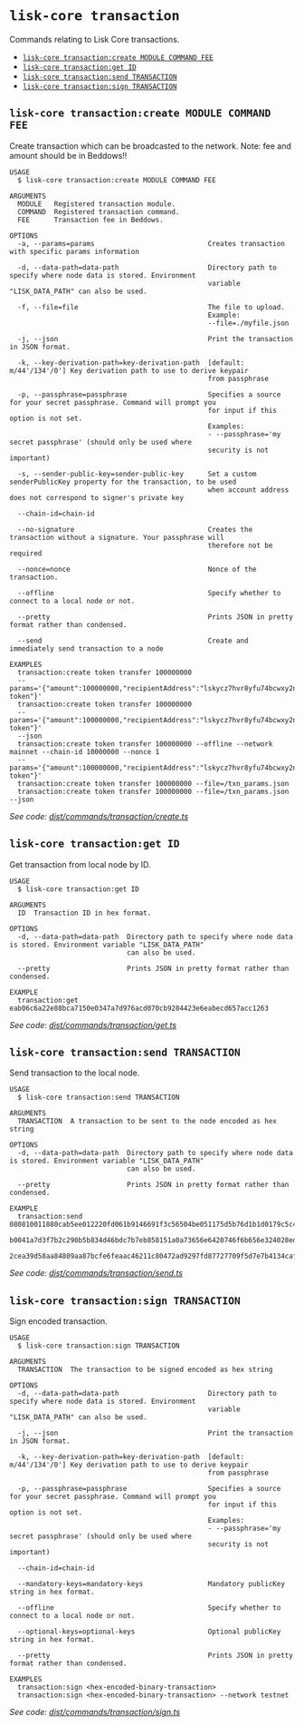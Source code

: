 `lisk-core transaction`
=======================

Commands relating to Lisk Core transactions.

* [`lisk-core transaction:create MODULE COMMAND FEE`](#lisk-core-transactioncreate-module-command-fee)
* [`lisk-core transaction:get ID`](#lisk-core-transactionget-id)
* [`lisk-core transaction:send TRANSACTION`](#lisk-core-transactionsend-transaction)
* [`lisk-core transaction:sign TRANSACTION`](#lisk-core-transactionsign-transaction)

## `lisk-core transaction:create MODULE COMMAND FEE`

Create transaction which can be broadcasted to the network. Note: fee and amount should be in Beddows!!

```
USAGE
  $ lisk-core transaction:create MODULE COMMAND FEE

ARGUMENTS
  MODULE   Registered transaction module.
  COMMAND  Registered transaction command.
  FEE      Transaction fee in Beddows.

OPTIONS
  -a, --params=params                            Creates transaction with specific params information

  -d, --data-path=data-path                      Directory path to specify where node data is stored. Environment
                                                 variable "LISK_DATA_PATH" can also be used.

  -f, --file=file                                The file to upload.
                                                 Example:
                                                 --file=./myfile.json

  -j, --json                                     Print the transaction in JSON format.

  -k, --key-derivation-path=key-derivation-path  [default: m/44'/134'/0'] Key derivation path to use to derive keypair
                                                 from passphrase

  -p, --passphrase=passphrase                    Specifies a source for your secret passphrase. Command will prompt you
                                                 for input if this option is not set.
                                                 Examples:
                                                 - --passphrase='my secret passphrase' (should only be used where
                                                 security is not important)

  -s, --sender-public-key=sender-public-key      Set a custom senderPublicKey property for the transaction, to be used
                                                 when account address does not correspond to signer's private key

  --chain-id=chain-id

  --no-signature                                 Creates the transaction without a signature. Your passphrase will
                                                 therefore not be required

  --nonce=nonce                                  Nonce of the transaction.

  --offline                                      Specify whether to connect to a local node or not.

  --pretty                                       Prints JSON in pretty format rather than condensed.

  --send                                         Create and immediately send transaction to a node

EXAMPLES
  transaction:create token transfer 100000000 
  --params='{"amount":100000000,"recipientAddress":"lskycz7hvr8yfu74bcwxy2n4mopfmjancgdvxq8xz","data":"send token"}'
  transaction:create token transfer 100000000 
  --params='{"amount":100000000,"recipientAddress":"lskycz7hvr8yfu74bcwxy2n4mopfmjancgdvxq8xz","data":"send token"}' 
  --json
  transaction:create token transfer 100000000 --offline --network mainnet --chain-id 10000000 --nonce 1 
  --params='{"amount":100000000,"recipientAddress":"lskycz7hvr8yfu74bcwxy2n4mopfmjancgdvxq8xz","data":"send token"}'
  transaction:create token transfer 100000000 --file=/txn_params.json
  transaction:create token transfer 100000000 --file=/txn_params.json --json
```

_See code: [dist/commands/transaction/create.ts](https://github.com/LiskHQ/lisk-core/blob/v4.0.0-beta.0/dist/commands/transaction/create.ts)_

## `lisk-core transaction:get ID`

Get transaction from local node by ID.

```
USAGE
  $ lisk-core transaction:get ID

ARGUMENTS
  ID  Transaction ID in hex format.

OPTIONS
  -d, --data-path=data-path  Directory path to specify where node data is stored. Environment variable "LISK_DATA_PATH"
                             can also be used.

  --pretty                   Prints JSON in pretty format rather than condensed.

EXAMPLE
  transaction:get eab06c6a22e88bca7150e0347a7d976acd070cb9284423e6eabecd657acc1263
```

_See code: [dist/commands/transaction/get.ts](https://github.com/LiskHQ/lisk-core/blob/v4.0.0-beta.0/dist/commands/transaction/get.ts)_

## `lisk-core transaction:send TRANSACTION`

Send transaction to the local node.

```
USAGE
  $ lisk-core transaction:send TRANSACTION

ARGUMENTS
  TRANSACTION  A transaction to be sent to the node encoded as hex string

OPTIONS
  -d, --data-path=data-path  Directory path to specify where node data is stored. Environment variable "LISK_DATA_PATH"
                             can also be used.

  --pretty                   Prints JSON in pretty format rather than condensed.

EXAMPLE
  transaction:send 080810011880cab5ee012220fd061b9146691f3c56504be051175d5b76d1b1d0179c5c4370e18534c58821222a2408641214a
  b0041a7d3f7b2c290b5b834d46bdc7b7eb858151a0a73656e6420746f6b656e324028edd3601cdc35a41bb23415a0d9f3c3e9cf188d9971adf1874
  2cea39d58aa84809aa87bcfe6feaac46211c80472ad9297fd87727709f5d7e7b4134caf106b02
```

_See code: [dist/commands/transaction/send.ts](https://github.com/LiskHQ/lisk-core/blob/v4.0.0-beta.0/dist/commands/transaction/send.ts)_

## `lisk-core transaction:sign TRANSACTION`

Sign encoded transaction.

```
USAGE
  $ lisk-core transaction:sign TRANSACTION

ARGUMENTS
  TRANSACTION  The transaction to be signed encoded as hex string

OPTIONS
  -d, --data-path=data-path                      Directory path to specify where node data is stored. Environment
                                                 variable "LISK_DATA_PATH" can also be used.

  -j, --json                                     Print the transaction in JSON format.

  -k, --key-derivation-path=key-derivation-path  [default: m/44'/134'/0'] Key derivation path to use to derive keypair
                                                 from passphrase

  -p, --passphrase=passphrase                    Specifies a source for your secret passphrase. Command will prompt you
                                                 for input if this option is not set.
                                                 Examples:
                                                 - --passphrase='my secret passphrase' (should only be used where
                                                 security is not important)

  --chain-id=chain-id

  --mandatory-keys=mandatory-keys                Mandatory publicKey string in hex format.

  --offline                                      Specify whether to connect to a local node or not.

  --optional-keys=optional-keys                  Optional publicKey string in hex format.

  --pretty                                       Prints JSON in pretty format rather than condensed.

EXAMPLES
  transaction:sign <hex-encoded-binary-transaction>
  transaction:sign <hex-encoded-binary-transaction> --network testnet
```

_See code: [dist/commands/transaction/sign.ts](https://github.com/LiskHQ/lisk-core/blob/v4.0.0-beta.0/dist/commands/transaction/sign.ts)_
